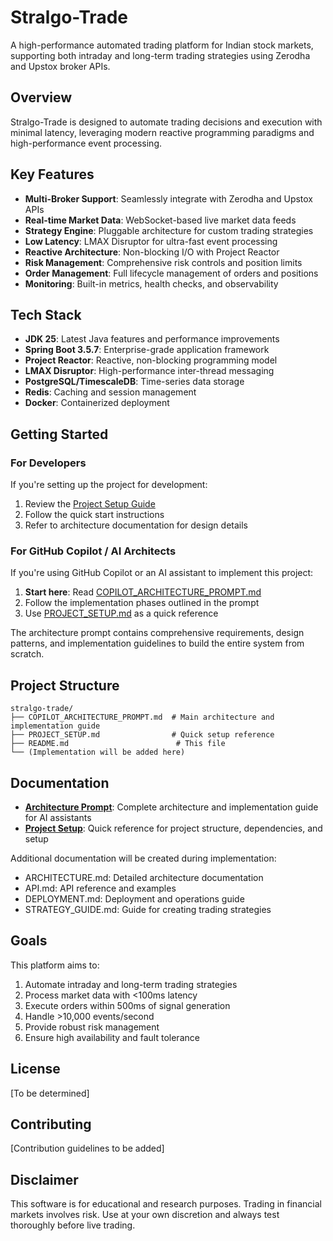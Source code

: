 # Stralgo-Trade

A high-performance automated trading platform for Indian stock markets, supporting both intraday and long-term trading strategies using Zerodha and Upstox broker APIs.

## Overview

Stralgo-Trade is designed to automate trading decisions and execution with minimal latency, leveraging modern reactive programming paradigms and high-performance event processing.

## Key Features

- **Multi-Broker Support**: Seamlessly integrate with Zerodha and Upstox APIs
- **Real-time Market Data**: WebSocket-based live market data feeds
- **Strategy Engine**: Pluggable architecture for custom trading strategies
- **Low Latency**: LMAX Disruptor for ultra-fast event processing
- **Reactive Architecture**: Non-blocking I/O with Project Reactor
- **Risk Management**: Comprehensive risk controls and position limits
- **Order Management**: Full lifecycle management of orders and positions
- **Monitoring**: Built-in metrics, health checks, and observability

## Tech Stack

- **JDK 25**: Latest Java features and performance improvements
- **Spring Boot 3.5.7**: Enterprise-grade application framework
- **Project Reactor**: Reactive, non-blocking programming model
- **LMAX Disruptor**: High-performance inter-thread messaging
- **PostgreSQL/TimescaleDB**: Time-series data storage
- **Redis**: Caching and session management
- **Docker**: Containerized deployment

## Getting Started

### For Developers

If you're setting up the project for development:

1. Review the [Project Setup Guide](PROJECT_SETUP.md)
2. Follow the quick start instructions
3. Refer to architecture documentation for design details

### For GitHub Copilot / AI Architects

If you're using GitHub Copilot or an AI assistant to implement this project:

1. **Start here**: Read [COPILOT_ARCHITECTURE_PROMPT.md](COPILOT_ARCHITECTURE_PROMPT.md)
2. Follow the implementation phases outlined in the prompt
3. Use [PROJECT_SETUP.md](PROJECT_SETUP.md) as a quick reference

The architecture prompt contains comprehensive requirements, design patterns, and implementation guidelines to build the entire system from scratch.

## Project Structure

```
stralgo-trade/
├── COPILOT_ARCHITECTURE_PROMPT.md  # Main architecture and implementation guide
├── PROJECT_SETUP.md                # Quick setup reference
├── README.md                        # This file
└── (Implementation will be added here)
```

## Documentation

- **[Architecture Prompt](COPILOT_ARCHITECTURE_PROMPT.md)**: Complete architecture and implementation guide for AI assistants
- **[Project Setup](PROJECT_SETUP.md)**: Quick reference for project structure, dependencies, and setup

Additional documentation will be created during implementation:
- ARCHITECTURE.md: Detailed architecture documentation
- API.md: API reference and examples
- DEPLOYMENT.md: Deployment and operations guide
- STRATEGY_GUIDE.md: Guide for creating trading strategies

## Goals

This platform aims to:

1. Automate intraday and long-term trading strategies
2. Process market data with <100ms latency
3. Execute orders within 500ms of signal generation
4. Handle >10,000 events/second
5. Provide robust risk management
6. Ensure high availability and fault tolerance

## License

[To be determined]

## Contributing

[Contribution guidelines to be added]

## Disclaimer

This software is for educational and research purposes. Trading in financial markets involves risk. Use at your own discretion and always test thoroughly before live trading.